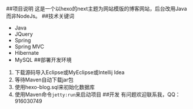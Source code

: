 ##项目说明
这是一个以hexo的next主题为网站模版的博客网站，后台改用Java而非NodeJs。
##技术关键词
- Java
- JQuery
- Spring
- Spring MVC
- Hibernate
- MySQL
##部署开发环境
1. 下载源码导入Eclipse或MyEclipse或Intellij Idea
2. 等待Maven自动下载jar包
3. 使用hexo-blog.sql来初始化数据库
4. 使用Maven命令`jetty:run`来启动项目
##开发
有问题欢迎联系我，QQ：916030749
